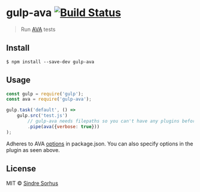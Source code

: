# gulp-ava [![Build Status](https://travis-ci.org/avajs/gulp-ava.svg?branch=master)](https://travis-ci.org/avajs/gulp-ava)

> Run [AVA](https://ava.li) tests


## Install

```
$ npm install --save-dev gulp-ava
```


## Usage

```js
const gulp = require('gulp');
const ava = require('gulp-ava');

gulp.task('default', () =>
	gulp.src('test.js')
		// gulp-ava needs filepaths so you can't have any plugins before it
		.pipe(ava({verbose: true}))
);
```

Adheres to AVA [options](https://github.com/avajs/ava#configuration) in package.json. You can also specify options in the plugin as seen above.


## License

MIT © [Sindre Sorhus](https://sindresorhus.com)
